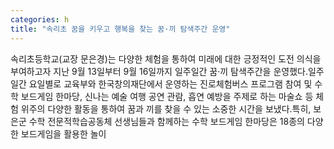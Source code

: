 ```yaml
---
categories: h
title: "속리초 꿈을 키우고 행복을 찾는 꿈·끼 탐색주간 운영"
---
```

속리초등학교(교장 문은경)는 다양한 체험을 통하여 미래에 대한 긍정적인 도전 의식을 부여하고자 지난 9월 13일부터 9월 16일까지 일주일간 꿈·끼 탐색주간을 운영했다.일주일간 요일별로 교육부와 한국창의재단에서 운영하는 진로체험버스 프로그램 참여 및 수학 보드게임 한마당, 신나는 예술 여행 공연 관람, 흡연 예방을 주제로 하는 마술쇼 등 체험 위주의 다양한 활동을 통하여 꿈과 끼를 찾을 수 있는 소중한 시간을 보냈다.특히, 보은군 수학 전문적학습공동체 선생님들과 함께하는 수학 보드게임 한마당은 18종의 다양한 보드게임을 활용한 놀이